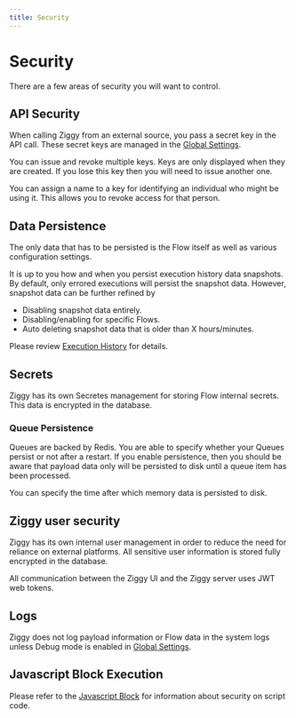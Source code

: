 ```yaml
---
title: Security
---
```


# Security

There are a few areas of security you will want to control. 

## API Security 
When calling Ziggy from an external source, you pass a secret key in the API call. These secret keys are managed in the [Global Settings](Global-Settings.md).

You can issue and revoke multiple keys. Keys are only displayed when they are created. If you lose this key then you will need to issue another one.

You can assign a name to a key for identifying an individual who might be using it. This allows you to revoke access for that person.

## Data Persistence
The only data that has to be persisted is the Flow itself as well as various configuration settings. 

It is up to you how and when you persist execution history data snapshots. By default, only errored executions will persist the snapshot data. However, snapshot data can be further refined by 

- Disabling snapshot data entirely.
- Disabling/enabling for specific Flows.
- Auto deleting snapshot data that is older than X hours/minutes.

Please review [Execution History](Execution-history.md) for details.

## Secrets
Ziggy has its own Secretes management for storing Flow internal secrets. This data is encrypted in the database.

### Queue Persistence
Queues are backed by Redis. You are able to specify whether your Queues persist or not after a restart. If you enable persistence, then you should be aware that payload data only will be persisted to disk until a queue item has been processed. 

You can specify the time after which memory data is persisted to disk. 

## Ziggy user security
Ziggy has its own internal user management in order to reduce the need for reliance on external platforms. All sensitive user information is stored fully encrypted in the database.

All communication between the Ziggy UI and the Ziggy server uses JWT web tokens.

## Logs
Ziggy does not log payload information or Flow data in the system logs unless Debug mode is enabled in [Global Settings](Global-Settings.md#security).

## Javascript Block Execution
Please refer to the [Javascript Block](Javascript.md#security) for information about security on script code.